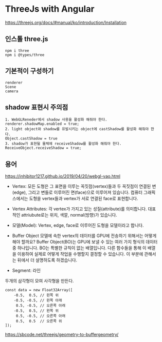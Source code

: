 # ThreeJs with Angular
https://threejs.org/docs/#manual/ko/introduction/Installation

## 인스톨 three.js
```
npm i three
npm i @types/three
```

## 기본적이 구성하기
```
renderer
Scene
camera
```

## shadow 표현시 주의점
```
1. WebGLReneder에서 shadow 사용을 활성화 해줘야 한다.
renderer.shadowMap.enabled = true;
2. light object와 shadow를 유발시키는 object에 castShadow를 활성화 해줘야 한다.
Object.castShadow = true
3. shadow가 표현될 물체에 receiveShadow를 활성화 해줘야 한다.
ReceiveObject.receiveShadow = true;
```


## 용어
https://inhibitor1217.github.io/2019/04/20/webgl-vao.html

- Vertex: 모든 도형은 그 표면을 이루는 꼭짓점(vertex)들과 두 꼭짓점이 연결된 변(edge), 그리고 변들로 이루어진 면(face)으로 이루어져 있습니다. 컴퓨터 그래픽스에서는 도형을 vertex들과 vertex가 서로 연결된 face로 표현합니다.

- Vertex Attributes: 각 vertex가 가지고 있는 성질(attribute)를 의미합니다. 대표적인 attriubute로는 위치, 색깔, normal(방향)가 있습니다.

- 모델(Model): Vertex, edge, face로 이루어진 도형을 모델이라고 합니다.




- Buffer Object
모델에 속한 vertex의 데이터를 GPU에 전송하기 위해서는 어떻게 해야 할까요? Buffer Object(BO)는 GPU에 보낼 수 있는 여러 가지 형식의 데이터 중 하나입니다. BO는 특별한 규칙이 없는 배열입니다. 다른 함수들을 통해 이 배열을 이용하여 실제로 어떻게 작업을 수행할지 결정할 수 있습니다. 이 부분에 관해서는 뒤에서 더 설명하도록 하겠습니다.


- Segment: 라인

두개의 삼각형이 모여 사각형을 만든다.
```
const data = new Float32Array([
    -0.5,  0.5, // 왼쪽 위
    -0.5, -0.5, // 왼쪽 아래
     0.5, -0.5, // 오른쪽 아래
    -0.5,  0.5, // 왼쪽 위
     0.5, -0.5, // 오른쪽 아래
     0.5,  0.5  // 오른쪽 위
]);
```

https://sbcode.net/threejs/geometry-to-buffergeometry/
